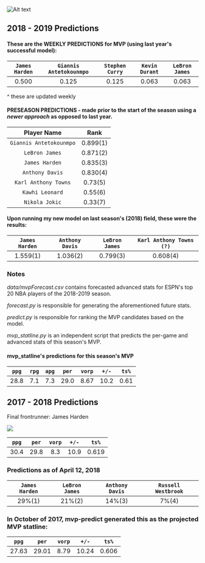 ![Alt text](/mvppredict.png?raw=true "ESPN")

## 2018 - 2019 Predictions

#### These are the WEEKLY PREDICTIONS for MVP (using last year's successful model):
| `James Harden` | `Giannis Antetokounmpo` | `Stephen Curry` | `Kevin Durant` | `LeBron James` |
|:---:|:---:|:---:|:---:|:---:|
| 0.500 | 0.125 | 0.125 | 0.063 | 0.063 |

^ these are updated weekly

#### PRESEASON PREDICTIONS - made prior to the start of the season using a _newer approach_ as opposed to last year.

| Player Name        | Rank       | 
|:-------------:|:-------------:| 
| `Giannis Antetokounmpo` | 0.899(1) |
| `LeBron James` | 0.871(2) | 
| `James Harden` | 0.835(3) | 
| `Anthony Davis` | 0.830(4) | 
| `Karl Anthony Towns` | 0.73(5) | 
| `Kawhi Leonard` | 0.55(6) | 
| `Nikola Jokic` | 0.33(7) | 

#### Upon running my new model on last season's (2018) field, these were the results:
| `James Harden` | `Anthony Davis` | `LeBron James` | `Karl Anthony Towns (?)` |
|:---:|:---:|:---:|:---:|
| 1.559(1) | 1.036(2) | 0.799(3) | 0.608(4) |


### Notes

*data/mvpForecast.csv* contains forecasted advanced stats for ESPN's top 20 NBA players of the 2018-2019 season.

*forecast.py* is responsible for generating the aforementioned future stats.

*predict.py* is responsible for ranking the MVP candidates based on the model.

*mvp_statline.py* is an independent script that predicts the per-game and advanced stats of this season's MVP.

#### mvp_statline's predictions for this season's MVP

| `ppg` |  `rpg` |  `apg` | `per` | `vorp` | `+/-` | `ts%` |
|:---:|:---:|:---:|:---:|:---:|:---:|:---:|
| 28.8 | 7.1 | 7.3 | 29.0 | 8.67 | 10.2 | 0.61 |

## 2017 - 2018 Predictions
Final frontrunner: James Harden

<img src="https://d2cwpp38twqe55.cloudfront.net/req/201810111/images/players/hardeja01.jpg">

| `ppg` | `per` | `vorp` | `+/-` | `ts%` |
|:---:|:---:|:---:|:---:|:---:|
| 30.4 | 29.8 | 8.3 | 10.9 | 0.619 |

### Predictions as of April 12, 2018

| `James Harden` | `LeBron James` | `Anthony Davis` | `Russell Westbrook` |
|:---:|:---:|:---:|:---:|
| 29%(1) | 21%(2) | 14%(3) | 7%(4) |

### In October of 2017, mvp-predict generated this as the projected MVP statline:

| `ppg` | `per` | `vorp` | `+/-` | `ts%` |
|:---:|:---:|:---:|:---:|:---:|
| 27.63 | 29.01 | 8.79 | 10.24 | 0.606 |
